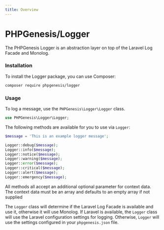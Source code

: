 ```yaml
---
title: Overview
---
```


# PHPGenesis/Logger

The PHPGenesis Logger is an abstraction layer on top of the Laravel Log Facade and Monolog.

### Installation

To install the Logger package, you can use Composer:

```bash
composer require phpgenesis/logger
```

### Usage

To log a message, use the `PHPGenesis\Logger\Logger` class.

```php
use PHPGenesis\Logger\Logger;
```

The following methods are available for you to use via `Logger`:

```php
$message = 'This is an example logger message';

Logger::debug($message);
Logger::info($message);
Logger::notice($message);
Logger::warning($message);
Logger::error($message);
Logger::critical($message);
Logger::alert($message);
Logger::emergency($message);
```

All methods all accept an additional optional parameter for context data. The context data must be an array and defaults to an empty array if not supplied

The `Logger` class will determine if the Laravel Log Facade is available and use it, otherwise it will use Monolog. If Laravel is available, the `Logger` class will use
the Laravel configuration settings for logging. Otherwise, `Logger` will use the settings configured in your `phpgenesis.json` file.